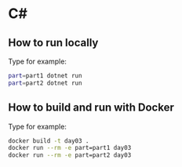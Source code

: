 # C#

## How to run locally
Type for example:
```bash
part=part1 dotnet run
part=part2 dotnet run
```

## How to build and run with Docker
Type for example:
```bash
docker build -t day03 .
docker run --rm -e part=part1 day03
docker run --rm -e part=part2 day03
```